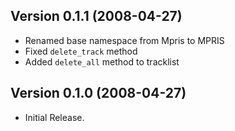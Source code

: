 Version 0.1.1 (2008-04-27)
--------------------------

  * Renamed base namespace from Mpris to MPRIS
  * Fixed ```delete_track``` method
  * Added ```delete_all``` method to tracklist

Version 0.1.0 (2008-04-27)
--------------------------

  * Initial Release.
